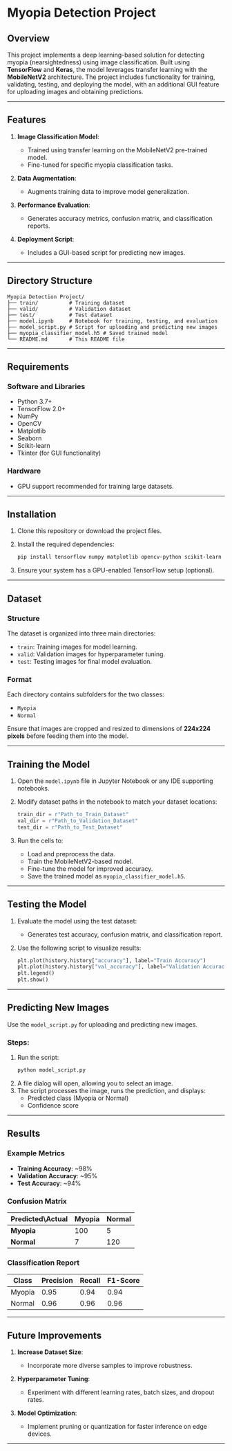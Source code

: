 
# Myopia Detection Project

## Overview

This project implements a deep learning-based solution for detecting myopia (nearsightedness) using image classification. Built using **TensorFlow** and **Keras**, the model leverages transfer learning with the **MobileNetV2** architecture. The project includes functionality for training, validating, testing, and deploying the model, with an additional GUI feature for uploading images and obtaining predictions.

---

## Features

1. **Image Classification Model**:
   - Trained using transfer learning on the MobileNetV2 pre-trained model.
   - Fine-tuned for specific myopia classification tasks.
   
2. **Data Augmentation**:
   - Augments training data to improve model generalization.
   
3. **Performance Evaluation**:
   - Generates accuracy metrics, confusion matrix, and classification reports.
   
4. **Deployment Script**:
   - Includes a GUI-based script for predicting new images.

---

## Directory Structure

```
Myopia Detection Project/
├── train/          # Training dataset
├── valid/          # Validation dataset
├── test/           # Test dataset
├── model.ipynb     # Notebook for training, testing, and evaluation
├── model_script.py # Script for uploading and predicting new images
├── myopia_classifier_model.h5 # Saved trained model
└── README.md       # This README file
```

---

## Requirements

### Software and Libraries

- Python 3.7+
- TensorFlow 2.0+
- NumPy
- OpenCV
- Matplotlib
- Seaborn
- Scikit-learn
- Tkinter (for GUI functionality)

### Hardware

- GPU support recommended for training large datasets.

---

## Installation

1. Clone this repository or download the project files.

2. Install the required dependencies:
   ```bash
   pip install tensorflow numpy matplotlib opencv-python scikit-learn seaborn
   ```

3. Ensure your system has a GPU-enabled TensorFlow setup (optional).

---

## Dataset

### Structure
The dataset is organized into three main directories:
- `train`: Training images for model learning.
- `valid`: Validation images for hyperparameter tuning.
- `test`: Testing images for final model evaluation.

### Format
Each directory contains subfolders for the two classes:
- `Myopia`
- `Normal`

Ensure that images are cropped and resized to dimensions of **224x224 pixels** before feeding them into the model.

---

## Training the Model

1. Open the `model.ipynb` file in Jupyter Notebook or any IDE supporting notebooks.

2. Modify dataset paths in the notebook to match your dataset locations:
   ```python
   train_dir = r"Path_to_Train_Dataset"
   val_dir = r"Path_to_Validation_Dataset"
   test_dir = r"Path_to_Test_Dataset"
   ```

3. Run the cells to:
   - Load and preprocess the data.
   - Train the MobileNetV2-based model.
   - Fine-tune the model for improved accuracy.
   - Save the trained model as `myopia_classifier_model.h5`.

---

## Testing the Model

1. Evaluate the model using the test dataset:
   - Generates test accuracy, confusion matrix, and classification report.

2. Use the following script to visualize results:
   ```python
   plt.plot(history.history["accuracy"], label="Train Accuracy")
   plt.plot(history.history["val_accuracy"], label="Validation Accuracy")
   plt.legend()
   plt.show()
   ```

---

## Predicting New Images

Use the `model_script.py` for uploading and predicting new images. 

### Steps:
1. Run the script:
   ```bash
   python model_script.py
   ```
2. A file dialog will open, allowing you to select an image.
3. The script processes the image, runs the prediction, and displays:
   - Predicted class (Myopia or Normal)
   - Confidence score

---

## Results

### Example Metrics
- **Training Accuracy**: ~98%
- **Validation Accuracy**: ~95%
- **Test Accuracy**: ~94%

### Confusion Matrix
| Predicted\Actual | Myopia | Normal |
|------------------|--------|--------|
| **Myopia**       | 100    | 5      |
| **Normal**       | 7      | 120    |

### Classification Report
| Class     | Precision | Recall | F1-Score |
|-----------|-----------|--------|----------|
| Myopia    | 0.95      | 0.94   | 0.94     |
| Normal    | 0.96      | 0.96   | 0.96     |

---

## Future Improvements

1. **Increase Dataset Size**:
   - Incorporate more diverse samples to improve robustness.

2. **Hyperparameter Tuning**:
   - Experiment with different learning rates, batch sizes, and dropout rates.

3. **Model Optimization**:
   - Implement pruning or quantization for faster inference on edge devices.

---

